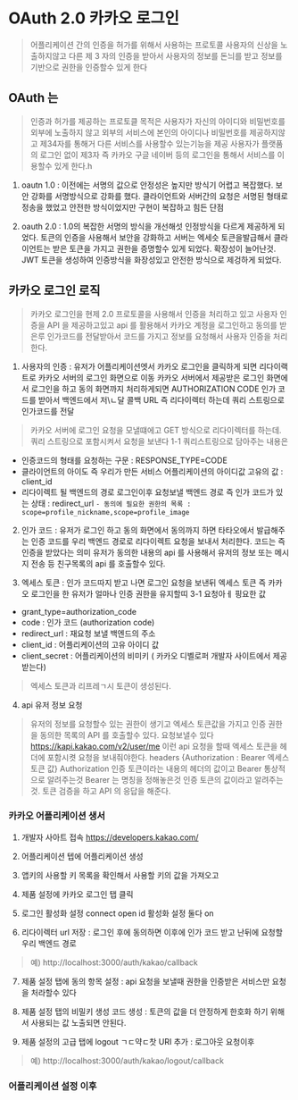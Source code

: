 

# OAuth 2.0 카카오 로그인  

> 어플리케이션 간의 인증을 허가를 위해서 사용하는 프로토콜
> 사용자의 신상을 노출하지않고 다른 제 3 자의 인증을 받아서
> 사용자의 정보를 돈늬를 받고 정보를 기반으로 권한을 인증할수 있게 한다

## OAuth 는 
> 인증과 허가를 제공하는 프로토클
> 목적은 사용자가 자신의 아이디와 비밀번호를 외부에 노출하지 않고
> 외부의 서비스에 본인의 아이디나 비밀번호를 제공하지않고 제34자를 통해거 다른 서비스를 사용할수 있는기능을 제공
> 사용자가 플랫품의 로그인 없이 제3자 즉 카카오 구글 네이버 등의 로그인을 통해서 서비스를 이용할수 있게 한다.h
1. oautn 1.0  : 이전에는 서명의 값으로 안정성은 높지만 방식기 어렵고 복잡했다. 보안 강화를 서명방식으로 강화를 했다. 클라이언트와 서버간의 요청은 서명된 형태로 정송을 했었고 안전한 방식이었지만 구현이 복잡하고 힘든 단점

2. oauth 2.0 : 1.0의 복잡한 서명의 방식을 개선해섯 인정방식을 다르게 제공하게 되었다. 토큰의 인증을 사용해서 보안을 강화하고 서버는 엑세슷 토큰을발급해서 클라이언트는 받은 토큰을 가지고 권한을 증명할수 있게 되었다. 확장성이 늘어난것.
JWT 토큰을 생성하여 인증방식을 화장성있고 안전한 방식으로 제겅하게 되었다.

## 카카오 로그인 로직
> 카카오 로그인을 현제 2.0 프로토콜을 사용해서 인증을 처리하고 있고 사용자 인증을 API 을 제공하고있고 api 를 활용해서 카카오 계정을
로그인하고 동의를 받은루 인가코드를 전달받아서 코드를 가지고 정보를 요청해서 사용자 인증을 처리한다.

1. 사용자의 인증 : 유저가 어플리케이션엣서 카카오 로그인을 클릭하게 되면 리다이랙트로 카카오 서버의 로그인 화면으로 이동 카카오 서버에서 제공받은 로그인 화면에서 로그인을 하고 동의 화면까지 처리하게되면 AUTHORIZATION CODE 인가 코드를 받아서 백엔드에서 저\ㄴ달
콜백 URL 즉 리다이렉터 하는데 쿼리 스트링으로 인가코드를 전달
> 카카오 서버에 로그인 요청을 모낼떄에고 GET 방식으로 리다이렉터를 하는데. 쿼리 스트링으로 포함시켜서 요청을 보낸다
1-1 쿼리스트링으로 담아주는 내용은 
- 인증코드의 형태를 요청하는 구문 : RESPONSE_TYPE=CODE
- 클라이언트의 아이도 즉 우리가 만든 서비스 어플리케이션의 아이디값 고유의 값  : client_id 
- 리다이렉트 될 백엔드의 경로 로그인이후 요청보낼 백엔드 경로 즉 인가 코드가 있는 상태 : redirect_url
`- 동의에 필요한 권한의 목록 : scope=profile_nickname,scope=profile_image`

2. 인가 코드 : 유저가 로그인 하고 동의 화면에서 동의까지 하면 타타오에서 발급해주는 인증 코드를 우리 백엔드 경로로 리다이렉트 요청을 보내서 처리한다. 코드는 즉 인증을 받았다는 의미 유저가 동의한 내용의 api 를 사용해서 유저의 정보 또는 메시지 전송 등 친구목록의 api 를 호출할수 있다.

3. 엑세스 토큰 : 인가 코드따지 받고 나면 로그인 요청을 보낸뒤 엑세스 토큰 즉 카카오 로그인을 한 유저가 얼마나 인증 권한을 유지할띠
3-1 요청아ㅔ 핑요한 값
- grant_type=authorization_code
- code : 인가 코드 (authorization code)
- redirect_url : 재요청 보낼 백엔드의 주소
- client_id : 어플리케이션의 고유 아이디 값
- client_secret : 어플리케이션의 비미키 ( 카카오 디벨로퍼 개발자 사이트에서 제공받는다)
> 엑세스 토큰과 리프레ㄱ시 토큰이 생성된다.


4. api 유저 정보 요청
> 유저의 정보를 요청할수 있는 권한이 생기고 엑세스 토큰값을 가지고 인증 권한을 동의한 목록의 API 를 호출할수 있다. 요청보낼수 있다
> https://kapi.kakao.com/v2/user/me  이런  api 요청을 할때 엑세스 토큰을 헤더에 포함시켯 요청을 보내줘야한다.
> headers {Authorization : Bearer 엑세스 토큰 값}   Authorization 인증 토큰이라는 내용의 헤더의 값이고 Bearer 통상적으로 알려주는것
> Bearer 는 명칭을 정해놓은것 인증 토큰의 값이라고 알려주는것. 토큰 검증을 하고 API 의 응답을 해준다.

### 카카오 어플리케이션 생서 
<!--  가장 중요한 https://developers.kakao.com/console/app/1220327/product/login -->

1. 개발자 사아트 접속 https://developers.kakao.com/

2. 어플리케이션 텝에 어플리케이션 생성

3. 앱키의 사용할 키 목록을 확인해서 사용할 키의 값을 가져오고

4. 제품 설정에 카카오 로그인 탭 클릭

5. 로그인 활성화 설정 connect open id 활성화 설정 둘다 on

6. 리다이렉터 url 저장 : 로그인 후에 동의하면 이후에 인가 코드 받고 난뒤에 요청할 우리 백엔드 경로
> 예) http://localhost:3000/auth/kakao/callback


7. 제품 설정 탭에 동의 항목 설정 : api 요청을 보낼때 권한을 인증받은 서비스만 요청을 처라할수 있다

8. 제품 설정 탭의 비밀키 생성 코드 생성 : 토큰의 값을 더 안정하게 한호화 하기 위해서 사용되는 값 노출되면 안된다.

9. 제품 설정의 고급 탭에 logout ㄱㄷ약ㄷ찻 URI 추가 : 로그아웃 요청이후
> 예)  http://localhost:3000/auth/kakao/logout/callback


### 어플리케이션 설정 이후